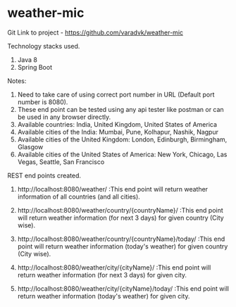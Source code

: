 # weather-mic

Git Link to project - https://github.com/varadvk/weather-mic

Technology stacks used.

1. Java 8
2. Spring Boot

Notes:

1. Need to take care of using correct port number in URL (Default port number is 8080).
2. These end point can be tested using any api tester like postman or can be used in any browser directly.
3. Available countries: India, United Kingdom, United States of America
4. Available cities of the India: Mumbai, Pune, Kolhapur, Nashik, Nagpur
5. Available cities of the United Kingdom: London, Edinburgh, Birmingham, Glasgow
6. Available cities of the United States of America: New York, Chicago, Las Vegas, Seattle, San Francisco

REST end points created.

1. http://localhost:8080/weather/ :This end point will return weather information of all countries (and all cities).

2. http://localhost:8080/weather/country/{countryName}/ :This end point will return weather information (for next 3
   days) for given country (City wise).

3. http://localhost:8080/weather/country/{countryName}/today/ :This end point will return weather information (today's
   weather) for given country (City wise).

4. http://localhost:8080/weather/city/{cityName}/ :This end point will return weather information (for next 3 days) for
   given city.

5. http://localhost:8080/weather/city/{cityName}/today/ :This end point will return weather information (today's
   weather) for given city.